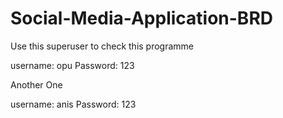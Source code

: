 # Social-Media-Application-BRD

Use this superuser to check this programme


username: opu
Password: 123

Another One

username: anis
Password: 123
